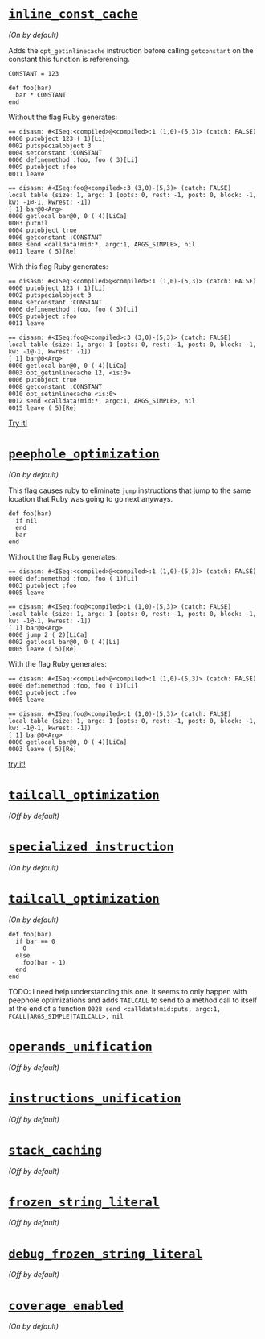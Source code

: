 # [`inline_const_cache`](#inline_const_cache)

_(On by default)_


Adds the `opt_getinlinecache` instruction before calling `getconstant` on the constant this function is referencing.

```
CONSTANT = 123

def foo(bar)
  bar * CONSTANT
end
```

Without the flag Ruby generates:

```
== disasm: #<ISeq:<compiled>@<compiled>:1 (1,0)-(5,3)> (catch: FALSE)
0000 putobject 123 ( 1)[Li]
0002 putspecialobject 3
0004 setconstant :CONSTANT
0006 definemethod :foo, foo ( 3)[Li]
0009 putobject :foo
0011 leave

== disasm: #<ISeq:foo@<compiled>:3 (3,0)-(5,3)> (catch: FALSE)
local table (size: 1, argc: 1 [opts: 0, rest: -1, post: 0, block: -1, kw: -1@-1, kwrest: -1])
[ 1] bar@0<Arg>
0000 getlocal bar@0, 0 ( 4)[LiCa]
0003 putnil
0004 putobject true
0006 getconstant :CONSTANT
0008 send <calldata!mid:*, argc:1, ARGS_SIMPLE>, nil
0011 leave ( 5)[Re]
```

With this flag Ruby generates:

```
== disasm: #<ISeq:<compiled>@<compiled>:1 (1,0)-(5,3)> (catch: FALSE)
0000 putobject 123 ( 1)[Li]
0002 putspecialobject 3
0004 setconstant :CONSTANT
0006 definemethod :foo, foo ( 3)[Li]
0009 putobject :foo
0011 leave

== disasm: #<ISeq:foo@<compiled>:3 (3,0)-(5,3)> (catch: FALSE)
local table (size: 1, argc: 1 [opts: 0, rest: -1, post: 0, block: -1, kw: -1@-1, kwrest: -1])
[ 1] bar@0<Arg>
0000 getlocal bar@0, 0 ( 4)[LiCa]
0003 opt_getinlinecache 12, <is:0>
0006 putobject true
0008 getconstant :CONSTANT
0010 opt_setinlinecache <is:0>
0012 send <calldata!mid:*, argc:1, ARGS_SIMPLE>, nil
0015 leave ( 5)[Re]
```

[Try it!](http://localhost:3000/explores?code=CONSTANT+%3D+123%0A%0Adef+foo%28bar%29%0A++bar+%2A+CONSTANT%0Aend%0A&coverage_enabled=false&debug_frozen_string_literal=false&frozen_string_literal=false&inline_const_cache=true&instructions_unification=false&operands_unification=false&peephole_optimization=false&specialized_instruction=false&stack_caching=false&tailcall_optimization=false)

# [`peephole_optimization`](#peephole_optimization)

_(On by default)_

This flag causes ruby to eliminate `jump` instructions that jump to the same location that Ruby was going to go next anyways.

```
def foo(bar)
  if nil
  end
  bar
end
```

Without the flag Ruby generates:

```
== disasm: #<ISeq:<compiled>@<compiled>:1 (1,0)-(5,3)> (catch: FALSE)
0000 definemethod :foo, foo ( 1)[Li]
0003 putobject :foo
0005 leave

== disasm: #<ISeq:foo@<compiled>:1 (1,0)-(5,3)> (catch: FALSE)
local table (size: 1, argc: 1 [opts: 0, rest: -1, post: 0, block: -1, kw: -1@-1, kwrest: -1])
[ 1] bar@0<Arg>
0000 jump 2 ( 2)[LiCa]
0002 getlocal bar@0, 0 ( 4)[Li]
0005 leave ( 5)[Re]
```

With the flag Ruby generates:

```
== disasm: #<ISeq:<compiled>@<compiled>:1 (1,0)-(5,3)> (catch: FALSE)
0000 definemethod :foo, foo ( 1)[Li]
0003 putobject :foo
0005 leave

== disasm: #<ISeq:foo@<compiled>:1 (1,0)-(5,3)> (catch: FALSE)
local table (size: 1, argc: 1 [opts: 0, rest: -1, post: 0, block: -1, kw: -1@-1, kwrest: -1])
[ 1] bar@0<Arg>
0000 getlocal bar@0, 0 ( 4)[LiCa]
0003 leave ( 5)[Re]
```

[try it!](http://localhost:3000/explores?code=def+foo%28bar%29%0A++if+nil%0A++end%0A++bar%0Aend&coverage_enabled=false&debug_frozen_string_literal=false&frozen_string_literal=false&inline_const_cache=false&instructions_unification=false&operands_unification=false&peephole_optimization=true&specialized_instruction=false&stack_caching=false&tailcall_optimization=false)

# [`tailcall_optimization`](#tailcall_optimization)

_(Off by default)_

# [`specialized_instruction`](#specialized_instruction)

_(On by default)_

# [`tailcall_optimization`](#tailcall_optimization)

_(On by default)_

```
def foo(bar)
  if bar == 0
    0
  else
    foo(bar - 1)
  end
end
```

TODO: I need help understanding this one. It seems to only happen with peephole optimizations and adds `TAILCALL` to send to a method call to itself at the end of a function `0028 send <calldata!mid:puts, argc:1, FCALL|ARGS_SIMPLE|TAILCALL>, nil`

# [`operands_unification`](#operands_unification)

_(Off by default)_

# [`instructions_unification`](#instructions_unification)

_(Off by default)_

# [`stack_caching`](#stack_caching)

_(Off by default)_

# [`frozen_string_literal`](#frozen_string_literal)

_(Off by default)_

# [`debug_frozen_string_literal`](#debug_frozen_string_literal)

_(Off by default)_

# [`coverage_enabled`](#coverage_enabled)

_(On by default)_
